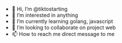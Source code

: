 - 👋 Hi, I’m @tiktostarting
- 👀 I’m interested in anything
- 🌱 I’m currently learning golang, javascript
- 💞️ I’m looking to collaborate on project web
- 📫 How to reach me direct message to me

<!---
tiktostarting/tiktostarting is a ✨ special ✨ repository because its `README.md` (this file) appears on your GitHub profile.
You can click the Preview link to take a look at your changes.
--->
